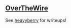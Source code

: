 ## [OverTheWire](http://www.overthewire.org/wargames/)


See [heavyberry](http://perso.heavyberry.com/writeups) for writeups!
